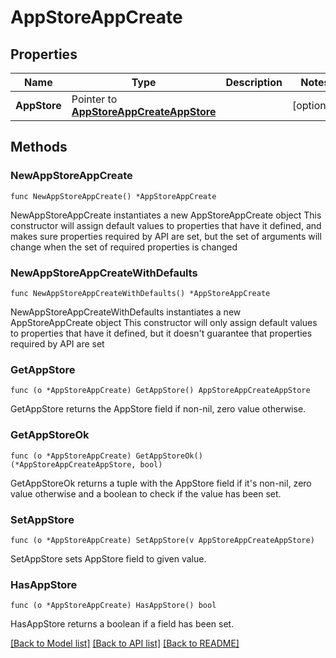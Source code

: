 # AppStoreAppCreate

## Properties

Name | Type | Description | Notes
------------ | ------------- | ------------- | -------------
**AppStore** | Pointer to [**AppStoreAppCreateAppStore**](AppStoreAppCreateAppStore.md) |  | [optional] 

## Methods

### NewAppStoreAppCreate

`func NewAppStoreAppCreate() *AppStoreAppCreate`

NewAppStoreAppCreate instantiates a new AppStoreAppCreate object
This constructor will assign default values to properties that have it defined,
and makes sure properties required by API are set, but the set of arguments
will change when the set of required properties is changed

### NewAppStoreAppCreateWithDefaults

`func NewAppStoreAppCreateWithDefaults() *AppStoreAppCreate`

NewAppStoreAppCreateWithDefaults instantiates a new AppStoreAppCreate object
This constructor will only assign default values to properties that have it defined,
but it doesn't guarantee that properties required by API are set

### GetAppStore

`func (o *AppStoreAppCreate) GetAppStore() AppStoreAppCreateAppStore`

GetAppStore returns the AppStore field if non-nil, zero value otherwise.

### GetAppStoreOk

`func (o *AppStoreAppCreate) GetAppStoreOk() (*AppStoreAppCreateAppStore, bool)`

GetAppStoreOk returns a tuple with the AppStore field if it's non-nil, zero value otherwise
and a boolean to check if the value has been set.

### SetAppStore

`func (o *AppStoreAppCreate) SetAppStore(v AppStoreAppCreateAppStore)`

SetAppStore sets AppStore field to given value.

### HasAppStore

`func (o *AppStoreAppCreate) HasAppStore() bool`

HasAppStore returns a boolean if a field has been set.


[[Back to Model list]](../README.md#documentation-for-models) [[Back to API list]](../README.md#documentation-for-api-endpoints) [[Back to README]](../README.md)


